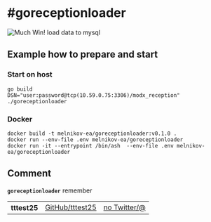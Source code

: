 # #goreceptionloader
![Much Win!](https://golang.org/lib/godoc/images/home-gopher.png)
load data to mysql

## Example how to prepare and start 

### Start on host
```command
go build
DSN="user:password@tcp(10.59.0.75:3306)/modx_reception" ./goreceptionloader
```

### Docker

```command
docker build -t melnikov-ea/goreceptionloader:v0.1.0 .
docker run --env-file .env melnikov-ea/goreceptionloader
docker run -it --entrypoint /bin/ash  --env-file .env melnikov-ea/goreceptionloader 
```


## Comment


<b><code>goreceptionloader</code></b> remember

<table>
    <tbody>
        <tr>
            <th align="left">tttest25</th>
            <td><a href="https://github.com/tttest25">GitHub/tttest25</a></td>
            <td><a href="">no Twitter/@</a></td>
        </tr>
    </tbody>
</table>